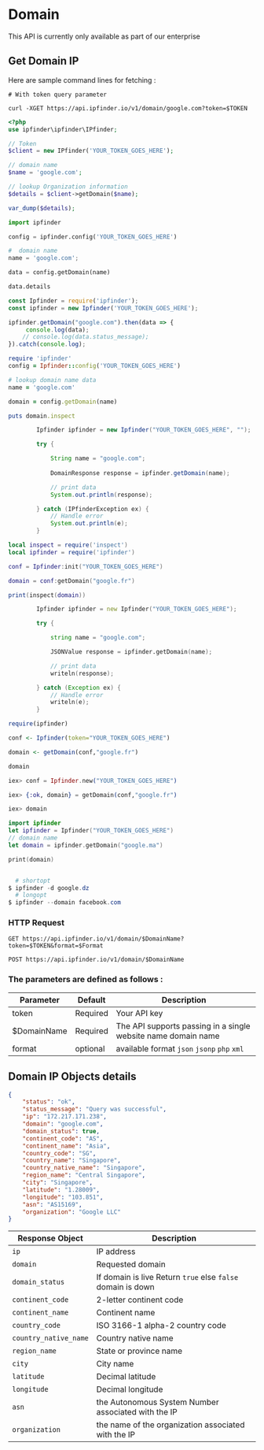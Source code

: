 #  Domain 

This API is currently only available as part of our enterprise

## Get Domain IP

Here are sample command lines for fetching :

```shell
# With token query parameter

curl -XGET https://api.ipfinder.io/v1/domain/google.com?token=$TOKEN

```
```php
<?php 
use ipfinder\ipfinder\IPfinder;

// Token
$client = new IPfinder('YOUR_TOKEN_GOES_HERE'); 

// domain name
$name = 'google.com';

// lookup Organization information
$details = $client->getDomain($name);

var_dump($details);
```

```python
import ipfinder

config = ipfinder.config('YOUR_TOKEN_GOES_HERE')

#  domain name
name = 'google.com';

data = config.getDomain(name)

data.details
```

```javascript
const Ipfinder = require('ipfinder');
const ipfinder = new Ipfinder('YOUR_TOKEN_GOES_HERE');

ipfinder.getDomain("google.com").then(data => {
     console.log(data);
    // console.log(data.status_message);
}).catch(console.log);
```

```ruby
require 'ipfinder'
config = Ipfinder::config('YOUR_TOKEN_GOES_HERE')

# lookup domain name data
name = 'google.com'

domain = config.getDomain(name)

puts domain.inspect
```

```java
        Ipfinder ipfinder = new Ipfinder("YOUR_TOKEN_GOES_HERE", "");

        try {

            String name = "google.com";
            
            DomainResponse response = ipfinder.getDomain(name);

            // print data
            System.out.println(response);

        } catch (IPfinderException ex) {
            // Handle error
            System.out.println(e);
        }
```

```lua
local inspect = require('inspect')
local ipfinder = require('ipfinder')

conf = Ipfinder:init("YOUR_TOKEN_GOES_HERE")

domain = conf:getDomain("google.fr")

print(inspect(domain))
```

```d
        Ipfinder ipfinder = new Ipfinder("YOUR_TOKEN_GOES_HERE");

        try {

            string name = "google.com";

            JSONValue response = ipfinder.getDomain(name);

            // print data
            writeln(response);

        } catch (Exception ex) {
            // Handle error
            writeln(e);
        }
```

```r
require(ipfinder)

conf <- Ipfinder(token="YOUR_TOKEN_GOES_HERE")

domain <- getDomain(conf,"google.fr")

domain
```

```elixir
iex> conf = Ipfinder.new("YOUR_TOKEN_GOES_HERE")

iex> {:ok, domain} = getDomain(conf,"google.fr")

iex> domain
```

```swift
import ipfinder
let ipfinder = Ipfinder("YOUR_TOKEN_GOES_HERE")
// domain name
let domain = ipfinder.getDomain("google.ma")

print(domain)
```


```powershell

  # shortopt
$ ipfinder -d google.dz
  # longopt
$ ipfinder --domain facebook.com

```

### HTTP Request

`GET https://api.ipfinder.io/v1/domain/$DomainName?token=$TOKEN&format=$Format`

`POST https://api.ipfinder.io/v1/domain/$DomainName`

### The parameters are defined as follows :



Parameter | Default | Description
--------- | ------- | -----------
token     | Required | Your API key
$DomainName | Required | The API supports passing in a single website name domain name
format    | optional | available format `json` `jsonp` `php` `xml`



## Domain IP  Objects details

```json
{
    "status": "ok",
    "status_message": "Query was successful",
    "ip": "172.217.171.238",
    "domain": "google.com",
    "domain_status": true,
    "continent_code": "AS",
    "continent_name": "Asia",
    "country_code": "SG",
    "country_name": "Singapore",
    "country_native_name": "Singapore",
    "region_name": "Central Singapore",
    "city": "Singapore",
    "latitude": "1.28009",
    "longitude": "103.851",
    "asn": "AS15169",
    "organization": "Google LLC"
}
```

Response Object   | Description
---------         |  -----------
`ip`                   | IP address  
`domain`               | Requested domain
`domain_status`        | If domain is live Return `true` else `false`  domain is down
`continent_code`       | 2-letter continent code
`continent_name`       | Continent name
`country_code`         | ISO 3166-1 alpha-2 country code
`country_native_name`  | Country native name
`region_name`          | State or province name
`city`                 | City name
`latitude`             | Decimal latitude
`longitude`            | Decimal longitude
`asn`                  | the Autonomous System Number associated with the IP
`organization`         | the name of the organization associated with the IP
